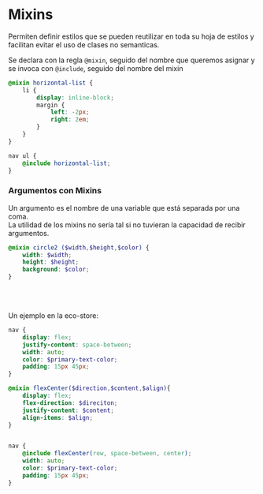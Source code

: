 # Mixins

Permiten definir estilos que se pueden reutilizar en toda su hoja de estilos y facilitan evitar el uso de clases no semanticas.

Se declara con la regla `@mixin`, seguido del nombre que queremos asignar y se invoca con `@include`, seguido del nombre del mixin
```scss
@mixin horizontal-list {
    li {
        display: inline-block;
        margin {
            left: -2px;
            right: 2em;
        }
    }
}

nav ul {
    @include horizontal-list;
}
```

### Argumentos con Mixins

Un argumento es el nombre de una variable que está separada por una coma.  
La utilidad de los mixins no sería tal si no tuvieran la capacidad de recibir argumentos.
```scss
@mixin circle2 ($width,$height,$color) {
    width: $width;
    height: $height;
    background: $color;
}
```

<br>
<br>

Un ejemplo en la eco-store:

```scss
nav {
    display: flex;
    justify-content: space-between;
    width: auto;
    color: $primary-text-color;
    padding: 15px 45px;
}
```

```scss
@mixin flexCenter($direction,$content,$align){
    display: flex;
    flex-direction: $direciton;
    justify-content: $content;
    align-items: $align;
}


nav {
    @include flexCenter(row, space-between, center);
    width: auto;
    color: $primary-text-color;
    padding: 15px 45px;
}
```